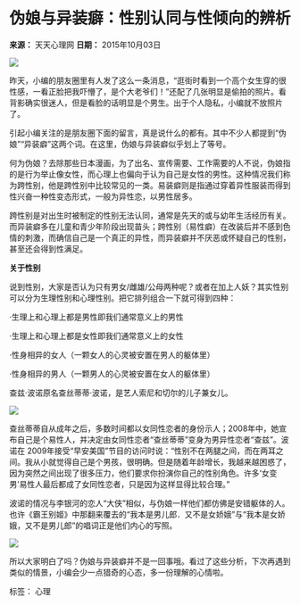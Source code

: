 # 伪娘与异装癖：性别认同与性倾向的辨析

**来源：** 天天心理网
**日期：** 2015年10月03日

![](/files/default/2015/10-03/100727fd4074905117.jpg?6.6.6)

昨天，小编的朋友圈里有人发了这么一条消息，“逛街时看到一个高个女生穿的很性感，一看正脸把我吓懵了，是个大老爷们！”还配了几张明显是偷拍的照片。看背影确实很迷人，但是看脸的话明显是个男生。出于个人隐私，小编就不放照片了。

引起小编关注的是朋友圈下面的留言，真是说什么的都有。其中不少人都提到“伪娘”“异装癖”这两个词。在这里，伪娘与异装癖似乎划上了等号。

何为伪娘？去除那些日本漫画，为了出名、宣传需要、工作需要的人不说，伪娘指的是行为举止像女性，而心理上也偏向于认为自己是女性的男性。这种情况我们称为跨性别，他是跨性别中比较常见的一类。易装癖则是指通过穿着异性服装而得到性兴奋一种性变态形式，一般为异性恋，以男性居多。

跨性别是对出生时被制定的性别无法认同，通常是先天的或与幼年生活经历有关。而异装癖多在儿童和青少年阶段出现苗头；跨性别（易性癖）在改装后并不感到色情的刺激，而确信自己是一个真正的异性，而异装癖并不厌恶或怀疑自己的性别，甚至还会得到性满足。

**关于性别**

说到性别，大家是否认为只有男女/雌雄/公母两种呢？或者在加上人妖？其实性别可以分为生理性别和心理性别。把它排列组合一下就可得到四种：

·生理上和心理上都是男性即我们通常意义上的男性

·生理上和心理上都是女性即我们通常意义上的女性

·性身相异的女人（一颗女人的心灵被安置在男人的躯体里）

·性身相异的男人（一颗男人的心灵被安置在女人的躯体里）

查兹·波诺原名查丝蒂蒂·波诺，是艺人索尼和切尔的儿子兼女儿。

![](/files/default/2015/10-03/100754a66e4b128210.jpg?6.6.6)

查丝蒂蒂自从成年之后，多数时间都以女同性恋者的身份示人；2008年中，她宣布自己是个易性人，并决定由女同性恋者“查丝蒂蒂”变身为男异性恋者“查兹”。波诺在 2009年接受“早安美国”节目的访问时说：“性别不在两腿之间，而在两耳之间。我从小就觉得自己是个男孩，很明确。但是随着年龄增长，我越来越困惑了，因为突然之间出现了很多压力，他们要求你扮演你自己的性别角色。许多‘女变男’易性人最后都成了女同性恋者，只是因为这样显得比较合理。”

波诺的情况与李银河的恋人“大侠”相似，与伪娘一样他们都仿佛是安错躯体的人。也许《霸王别姬》中那翻来覆去的“我本是男儿郎．又不是女娇娥”与“我本是女娇娥，又不是男儿郎”的唱词正是他们内心的写照。

![](/files/default/2015/10-03/100828cd8830838553.jpg?6.6.6)

所以大家明白了吗？伪娘与异装癖并不是一回事哦。看过了这些分析，下次再遇到类似的情景，小编会少一点猎奇的心态，多一份理解的心情啦。

标签： 心理
